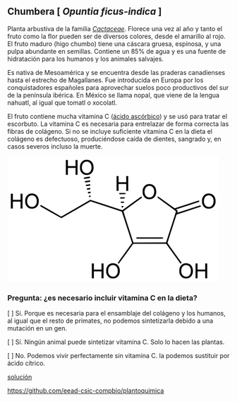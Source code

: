 
## Chumbera [ *Opuntia ficus-indica* ]

Planta arbustiva de la familia [*Cactaceae*](http://www.floraiberica.es/PHP/familias_lista_.php?familia=Cactaceae). 
Florece una vez al año y tanto el fruto como la flor pueden ser de diversos colores, desde el amarillo al rojo. El fruto maduro (higo chumbo) tiene una cáscara gruesa, espinosa, y una pulpa abundante en semillas. Contiene un 85% de agua y es una fuente de hidratación para los humanos y los animales salvajes.

Es nativa de Mesoamérica y se encuentra desde las praderas canadienses hasta el estrecho de Magallanes. Fue introducida en Europa por los conquistadores españoles para aprovechar suelos poco productivos del sur de la península ibérica. En México se llama nopal, que viene de la lengua nahuatl, al igual que tomatl o xocolatl.

El fruto contiene mucha vitamina C ([ácido ascórbico](https://es.wikipedia.org/wiki/%C3%81cido_asc%C3%B3rbico)) 
y se usó para tratar el escorbuto. La vitamina C es necesaria para entrelazar de forma correcta las fibras de colágeno. Si no se incluye suficiente vitamina C en la dieta el colágeno es defectuoso, produciéndose caída de dientes, sangrado y, en casos severos incluso la muerte.

![](./pics/acido_ascorbico.png)


### Pregunta: ¿es necesario incluir vitamina C en la dieta?

 [ ] Sí. Porque es necesaria para el ensamblaje del colágeno y los humanos, al igual que el resto de primates, no podemos sintetizarla debido a una mutación en un gen.

 [ ] Sí. Ningún animal puede sintetizar vitamina C. Solo lo hacen las plantas.

 [ ] No. Podemos vivir perfectamente sin vitamina C. la podemos sustituir por ácido cítrico.


[solución](./Opuntia_ficus-indica_solucion.md)

https://github.com/eead-csic-compbio/plantoquimica

